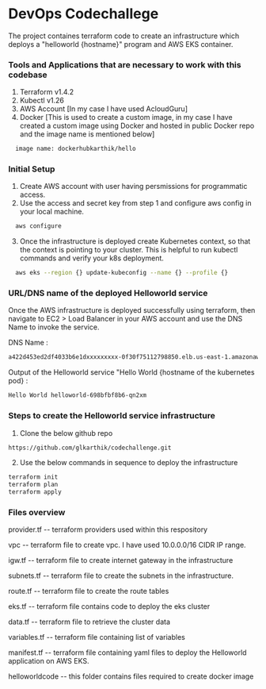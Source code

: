 
# DevOps Codechallege

The project containes terraform code to create an infrastructure which deploys a "helloworld {hostname}" program and AWS EKS container.

### Tools and Applications that are necessary to work with this codebase

1) Terraform v1.4.2
2) Kubectl v1.26
3) AWS Account [In my case I have used AcloudGuru]
4) Docker [This is used to create a custom image, in my case I have created a custom image using Docker and hosted in public Docker repo and the image name is mentioned below]
```bash
  image name: dockerhubkarthik/hello
```
### Initial Setup

1) Create AWS account with user having persmissions for programmatic access.
2) Use the access and secret key from step 1 and configure aws config in your local machine.

```bash
  aws configure
```
3) Once the infrastructure is deployed create Kubernetes context, so that the context is pointing to your cluster. This is helpful to run kubectl commands and verify your k8s deployment.

```bash
  aws eks --region {} update-kubeconfig --name {} --profile {}
```

### URL/DNS name of the deployed Helloworld service

Once the AWS infrastructure is deployed successfully using terraform, then navigate to EC2 > Load Balancer in your AWS account and use the DNS Name to invoke the service.

DNS Name : 
```bash
a422d453ed2df4033b6e1dxxxxxxxxx-0f30f75112798850.elb.us-east-1.amazonaws.com
```
Output of the Helloworld service "Hello World {hostname of the kubernetes pod} : 
```bash
Hello World helloworld-698bfbf8b6-qn2xm
```

### Steps to create the Helloworld service infrastructure

1) Clone the below github repo

```bash
https://github.com/glkarthik/codechallenge.git
```
2) Use the below commands in sequence to deploy the infrastructure

```bash
terraform init
terraform plan
terraform apply
```

### Files overview

provider.tf -- terraform providers used within this respository

vpc -- terraform file to create vpc. I have used 10.0.0.0/16 CIDR IP range.

igw.tf -- terraform file to create internet gateway in the infrastructure

subnets.tf -- terraform file to create the subnets in the infrastructure.

route.tf -- terraform file to create the route tables

eks.tf -- terraform file contains code to deploy the eks cluster

data.tf -- terraform file to retrieve the cluster data

variables.tf -- terraform file containing list of variables

manifest.tf -- terraform file containing yaml files to deploy the Helloworld application on AWS EKS.

helloworldcode -- this folder contains files required to create docker image
